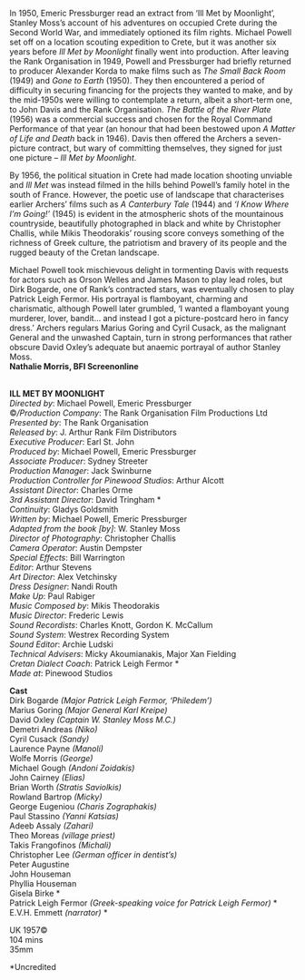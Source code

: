 
In 1950, Emeric Pressburger read an extract from ‘Ill Met by Moonlight’, Stanley Moss’s account of his adventures on occupied Crete during the Second World War, and immediately optioned its film rights. Michael Powell set off on a location scouting expedition to Crete, but it was another six years before _Ill Met by Moonlight_ finally went into production. After leaving the Rank Organisation in 1949, Powell and Pressburger had briefly returned to producer Alexander Korda to make films such as _The Small Back Room_ (1949) and _Gone to Earth_ (1950). They then encountered a period of difficulty in securing financing for the projects they wanted to make, and by the mid-1950s were willing to contemplate a return, albeit a short-term one, to John Davis and the Rank Organisation. _The Battle of the River Plate_ (1956) was a commercial success and chosen for the Royal Command Performance of that year (an honour that had been bestowed upon _A Matter of Life and Death_ back in 1946). Davis then offered the Archers a seven-picture contract, but wary of committing themselves, they signed for just one picture – _Ill Met by Moonlight_.

By 1956, the political situation in Crete had made location shooting unviable and _Ill Met_ was instead filmed in the hills behind Powell’s family hotel in the south of France. However, the poetic use of landscape that characterises earlier Archers’ films such as _A Canterbury Tale_ (1944) and _‘I Know Where I’m Going!’_ (1945) is evident in the atmospheric shots of the mountainous countryside, beautifully photographed in black and white by Christopher Challis, while Mikis Theodorakis’ rousing score conveys something of the richness of Greek culture, the patriotism and bravery of its people and the rugged beauty of the Cretan landscape.

Michael Powell took mischievous delight in tormenting Davis with requests for actors such as Orson Welles and James Mason to play lead roles, but Dirk Bogarde, one of Rank’s contracted stars, was eventually chosen to play Patrick Leigh Fermor. His portrayal is flamboyant, charming and charismatic, although Powell later grumbled, ‘I wanted a flamboyant young murderer, lover, bandit... and instead I got a picture-postcard hero in fancy dress.’ Archers regulars Marius Goring and Cyril Cusack, as the malignant General and the unwashed Captain, turn in strong performances that rather obscure David Oxley’s adequate but anaemic portrayal of author Stanley Moss.  
**Nathalie Morris, BFI Screenonline**
<br><br>

**ILL MET BY MOONLIGHT**  
_Directed by_: Michael Powell, Emeric Pressburger  
©_/Production Company_:  The Rank Organisation Film Productions Ltd  
_Presented by_: The Rank Organisation  
_Released by_: J. Arthur Rank Film Distributors  
_Executive Producer_: Earl St. John  
_Produced by_: Michael Powell, Emeric Pressburger  
_Associate Producer_: Sydney Streeter  
_Production Manager_: Jack Swinburne  
_Production Controller for Pinewood Studios_:  Arthur Alcott  
_Assistant Director_: Charles Orme  
_3rd Assistant Director_: David Tringham *  
_Continuity_: Gladys Goldsmith  
_Written by_: Michael Powell, Emeric Pressburger  
_Adapted from the book [by]_: W. Stanley Moss  
_Director of Photography_: Christopher Challis  
_Camera Operator_: Austin Dempster  
_Special Effects_: Bill Warrington  
_Editor_: Arthur Stevens  
_Art Director_: Alex Vetchinsky  
_Dress Designer_: Nandi Routh  
_Make Up_: Paul Rabiger  
_Music Composed by_: Mikis Theodorakis  
_Music Director_: Frederic Lewis  
_Sound Recordists_: Charles Knott,  Gordon K. McCallum  
_Sound System_: Westrex Recording System  
_Sound Editor_: Archie Ludski  
_Technical Advisers_: Micky Akoumianakis,  Major Xan Fielding  
_Cretan Dialect Coach_: Patrick Leigh Fermor *  
_Made at_: Pinewood Studios

**Cast**  
Dirk Bogarde _(Major Patrick Leigh Fermor, ‘Philedem’)_  
Marius Goring _(Major General Karl Kreipe)_  
David Oxley _(Captain W. Stanley Moss M.C.)_  
Demetri Andreas _(Niko)_  
Cyril Cusack _(Sandy)_  
Laurence Payne _(Manoli)_  
Wolfe Morris _(George)_  
Michael Gough _(Andoni Zoidakis)_  
John Cairney _(Elias)_  
Brian Worth _(Stratis Saviolkis)_  
Rowland Bartrop _(Micky)_  
George Eugeniou _(Charis Zographakis)_  
Paul Stassino _(Yanni Katsias)_  
Adeeb Assaly _(Zahari)_  
Theo Moreas _(village priest)_  
Takis Frangofinos _(Michali)_  
Christopher Lee _(German officer in dentist’s)_  
Peter Augustine  
John Houseman  
Phyllia Houseman  
Gisela Birke  *  
Patrick Leigh Fermor _(Greek-speaking voice for Patrick Leigh Fermor)_ *  
E.V.H. Emmett _(narrator)_ *

UK 1957©  
104 mins  
35mm

*Uncredited
<br><br>
<!--stackedit_data:
eyJoaXN0b3J5IjpbNTkxNjU5ODY5XX0=
-->